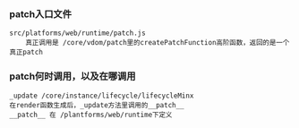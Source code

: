 ### patch入口文件
    src/platforms/web/runtime/patch.js
        真正调用是 /core/vdom/patch里的createPatchFunction高阶函数，返回的是一个真正patch
### patch何时调用，以及在哪调用
    _update /core/instance/lifecycle/lifecycleMinx
    在render函数生成后，_update方法里调用的__patch__
    __patch__ 在 /plantforms/web/runtime下定义